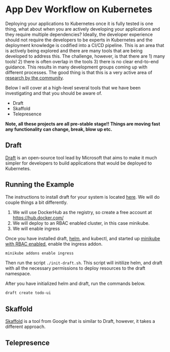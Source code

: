 # App Dev Workflow on Kubernetes #

Deploying your applications to Kubernetes once it is fully tested is one thing, what about when you are actively developing your applications and they require multiple dependencies?  Ideally, the developer experience should not require the developers to be experts in Kubernetes and the deployment knowledge is codified into a CI/CD pipeline.  This is an area that is actively being explored and there are many tools that are being developed to address this.  The challenge, however, is that there are 1) many tools! 2) there is often overlap in the tools 3) there is no clear end-to-end guidance.  This results in many development groups coming up with different processes.  The good thing is that this is a very active area of [research by the community](https://groups.google.com/forum/#!msg/kubernetes-dev/YcjXRDrCdbI/LKmUJX6YBgAJ).

Below I will cover at a high-level several tools that we have been investigating and that you should be aware of.

* Draft 
* Skaffold
* Telepresence

**Note, all these projects are all pre-stable stage!!  Things are moving fast any functionality can change, break, blow up etc.**

## Draft ##

[Draft](https://github.com/Azure/draft/blob/master/docs/reference/dep-003.md) is an open-source tool lead by Microsoft that aims to make it much simpler for developers to build applications that would be deployed to Kubernetes.  

## Running the Example ##

The instructions to install draft for your system is located [here](https://github.com/Azure/draft/blob/master/docs/install.md).  We will do couple things a bit differently.

1. We will use DockerHub as the registry, so create a free account at https://hub.docker.com/
2. We will deploy to an RBAC enabled cluster, in this case minikube.
3. We will enable ingress

Once you have installed draft, [helm](https://github.com/kubernetes/helm), and kubectl, and started up [minikube with RBAC enabled](../bootcamp/exercises/README.md), enable the ingress addon.

```sh 
minikube addons enable ingress
```

Then run the script `./init-draft.sh`.  This script will initilize helm, and draft with all the necessary permissions to deploy resources to the draft namespace.

After you have initialized helm and draft, run the commands below. 

```sh
draft create todo-ui
```

## Skaffold ##

[Skaffold](https://github.com/GoogleCloudPlatform/skaffold) is a tool from Google that is similar to Draft, however, it takes a different approach.

## Telepresence ##

